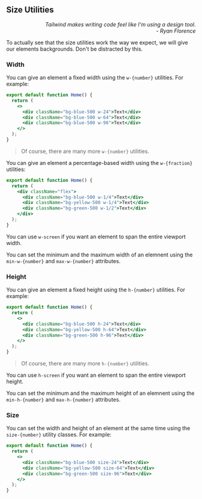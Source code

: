 ## Size Utilities

<div style="text-align: right"> <i> Tailwind makes writing code feel like I'm using a design tool. <br> - Ryan Florence </i> </div>

To actually see that the size utilities work the way we expect, we will give our elements backgrounds.
Don't be distracted by this.

### Width

You can give an element a fixed width using the `w-{number}` utilities.
For example:

```jsx
export default function Home() {
  return (
    <>
      <div className="bg-blue-500 w-24">Text</div>
      <div className="bg-blue-500 w-64">Text</div>
      <div className="bg-blue-500 w-96">Text</div>
    </>
  );
}
```

> Of course, there are many more `w-{number}` utilities.

You can give an element a percentage-based width using the `w-{fraction}` utilities:

```jsx
export default function Home() {
  return (
    <div className="flex">
      <div className="bg-blue-500 w-1/4">Text</div>
      <div className="bg-yellow-500 w-1/4">Text</div>
      <div className="bg-green-500 w-1/2">Text</div>
    </div>
  );
}
```

You can use `w-screen` if you want an element to span the entire viewport width.

You can set the minimum and the maximum width of an elemnent using the `min-w-{number}` and `max-w-{number}` attributes.

### Height

You can give an element a fixed height using the `h-{number}` utilities.
For example:

```jsx
export default function Home() {
  return (
    <>
      <div className="bg-blue-500 h-24">Text</div>
      <div className="bg-yellow-500 h-64">Text</div>
      <div className="bg-green-500 h-96">Text</div>
    </>
  );
}
```

> Of course, there are many more `h-{number}` utilities.

You can use `h-screen` if you want an element to span the entire viewport height.

You can set the minimum and the maximum height of an elemnent using the `min-h-{number}` and `max-h-{number}` attributes.

### Size

You can set the width and height of an element at the same time using the `size-{number}` utility classes.
For example:

```jsx
export default function Home() {
  return (
    <>
      <div className="bg-blue-500 size-24">Text</div>
      <div className="bg-yellow-500 size-64">Text</div>
      <div className="bg-green-500 size-96">Text</div>
    </>
  );
}
```
